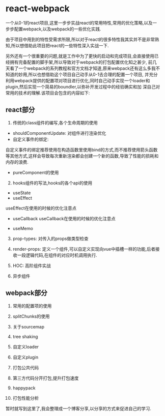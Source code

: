 # react-webpack
一个从0-1的react项目,这里一步步实战react的常用特性,常用的优化策略,以及一步步配置webpack,以及webpack的一些优化实践.

由于项目中用到的特性受需求所限,所以对于react的很多特性我其实并不是非常熟知,所以想借助此项目把react的一些特性深入实战一下.

另外还有一个很重要的问题,就是工作中为了更快的启动和完成项目,会直接使用已经拥有完备配置的脚手架,所以导致对于webpack的打包配置优化知之甚少,
前几天看了一个webpack的系列教程和官方文档才知道,原来webpack还有这么多我不知道的妙用,所以也想借助这个项目自己动手从0-1去合理的配置一个项目,
并充分利用webpack提供的配置项对项目进行优化,同时自己动手实现一个loader和plugin,然后实现一个简易的boundler,以弥补开发过程中的经验确实和加
深自己对常用的技术的理解.该项目会包含的内容如下:

## react部分

1. 传统的class组件的编写,各个生命周期的使用

* shouldComponentUpdate: 对组件进行渲染优化
* 自定义事件的绑定:

自定义事件的绑定推荐使用在构造函数里使用bind的方式,而不推荐使用箭头函数等其他方式,这样会导致每次重新渲染都会创建一个新的函数,导致了性能的损耗和内存的浪费.

* pureComponent的使用



2. hooks组件的写法,hooks的各个api的使用

* useState
* useEffect

useEffect在使用的时候的优化注意点

* useCallback
useCallback在使用的时候的优化注意点

* useMemo

3. prop-types: 对传入的props做类型检查

4. render-props: 定义一个组件,可以自定义实现向vue中插槽一样的功能,后者接收一段逻辑代码,在组件的对应时机调用执行.

5. HOC: 高阶组件实战

6. 异步组件

## webpack部分

1. 常用的配置项的使用

2. splitChunks的使用
3. 关于sourcemap

4. tree shaking

5. 自定义loader

6. 自定义plugin

7. 打包公共代码

8. 第三方代码分开打包,提升打包速度

9. happypack

10. 打包性能分析

暂时就写到这里了,我会整理成一个博客分享,以分享的方式来促进自己的学习.
